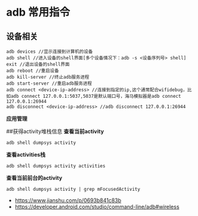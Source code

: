 # adb 常用指令
## 设备相关

```shell help
adb devices //显示连接到计算机的设备
adb shell //进入设备的shell界面[多个设备情况下：adb -s <设备序列号> shell]
exit //退出设备的shell界面
adb reboot //重启设备
adb kill-server //终止adb服务进程
adb start-server //重启adb服务进程
adb connect <device-ip-address> //连接到指定的ip,这个通常配合wifidebug，比如adb connect 127.0.0.1:5037,5037是默认端口号，海马模拟器是adb connect 127.0.0.1:26944
adb disconnect <device-ip-address> //adb disconnect 127.0.0.1:26944

```
**应用管理**


##获得activity堆栈信息
**查看当前activity**
```shell
adb shell dumpsys activity
```
**查看activities栈**
```shell
adb shell dumpsys activity activities
```
**查看当前前台的activity**
```shell
adb shell dumpsys activity | grep mFocusedActivity
```

- https://www.jianshu.com/p/0693b841c83b
- https://developer.android.com/studio/command-line/adb#wireless